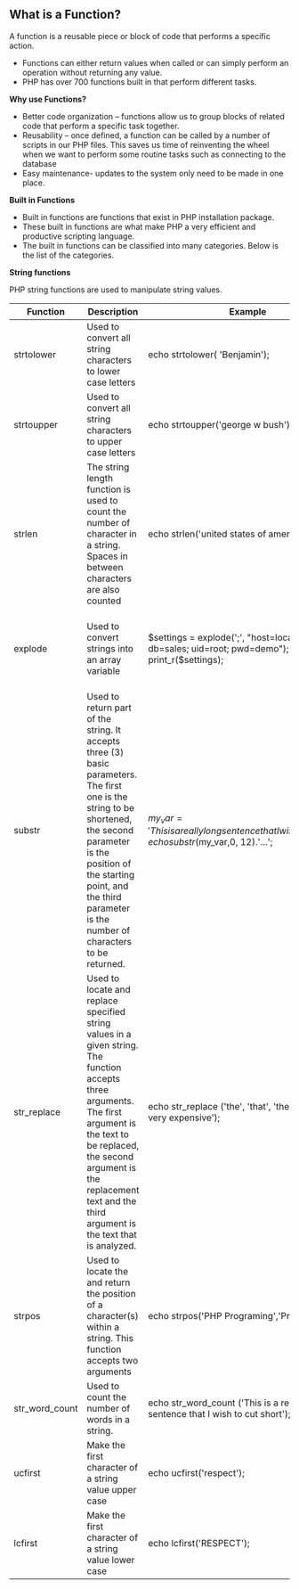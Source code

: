 ## What is a Function?

A function is a reusable piece or block of code that performs a specific action.

- Functions can either return values when called or can simply perform an operation without returning any value.
- PHP has over 700 functions built in that perform different tasks.
  
**Why use Functions?**

- Better code organization – functions allow us to group blocks of related code that perform a specific task together.
- Reusability – once defined, a function can be called by a number of scripts in our PHP files. This saves us time of reinventing the wheel when we want to perform some routine tasks such as connecting to the database
- Easy maintenance- updates to the system only need to be made in one place.
  
**Built in Functions**
- Built in functions are functions that exist in PHP installation package.
- These built in functions are what make PHP a very efficient and productive scripting language.
- The built in functions can be classified into many categories. Below is the list of the categories.

**String functions**

PHP string functions are used to manipulate string values.

| Function       | Description                                                                                                                                                                                                                                                 | Example                                                                                               | Output                                                                          |
| -------------- | ----------------------------------------------------------------------------------------------------------------------------------------------------------------------------------------------------------------------------------------------------------- | ----------------------------------------------------------------------------------------------------- | ------------------------------------------------------------------------------- |
| strtolower     | Used to convert all string characters to lower case letters                                                                                                                                                                                                 | echo strtolower( 'Benjamin');                                                                         | outputs benjamin                                                                |
| strtoupper     | Used to convert all string characters to upper case letters                                                                                                                                                                                                 | echo strtoupper('george w bush');                                                                     | outputs GEORGE W BUSH                                                           |
| strlen         | The string length function is used to count the number of character in a string. Spaces in between characters are also counted                                                                                                                              | echo strlen('united states of america');                                                              | 24                                                                              |
| explode        | Used to convert strings into an array variable                                                                                                                                                                                                              | $settings = explode(';', "host=localhost; db=sales; uid=root; pwd=demo"); print_r($settings);         | Array ( [0] => host=localhost [1] => db=sales [2] => uid=root [3] => pwd=demo ) |
| substr         | Used to return part of the string. It accepts three (3) basic parameters. The first one is the string to be shortened, the second parameter is the position of the starting point, and the third parameter is the number of characters to be returned.      | $my_var = 'This is a really long sentence that I wish to cut short';echo substr($my_var,0, 12).'...'; | This is a re...                                                                 |
| str_replace    | Used to locate and replace specified string values in a given string. The function accepts three arguments. The first argument is the text to be replaced, the second argument is the replacement text and the third argument is the text that is analyzed. | echo str_replace ('the', 'that', 'the laptop is very expensive');                                     | that laptop is very expensive                                                   |
| strpos         | Used to locate the and return the position of a character(s) within a string. This function accepts two arguments                                                                                                                                           | echo strpos('PHP Programing','Pro');                                                                  | 4                                                                               |
| str_word_count | Used to count the number of words in a string.                                                                                                                                                                                                              | echo str_word_count ('This is a really long sentence that I wish to cut short');                      | 12                                                                              |
| ucfirst        | Make the first character of a string value upper case                                                                                                                                                                                                       | echo ucfirst('respect');                                                                              | Outputs Respect                                                                 |
| lcfirst        | Make the first character of a string value lower case                                                                                                                                                                                                       | echo lcfirst('RESPECT');                                                                              | Outputs rESPECT                                                                 |
